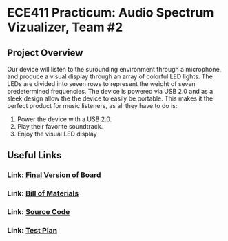# ECE411 Practicum: Audio Spectrum Vizualizer, Team #2
## Project Overview
Our device will listen to the surounding environment through a microphone, and 
produce a visual display through an array of colorful LED lights. The LEDs are divided
into seven rows to represent the weight of seven predetermined frequencies. 
The device is powered via USB 2.0 and as a sleek design allow the the device to easily 
be portable. This makes it the perfect product for music listeners, as all they have 
to do is:
1. Power the device with a USB 2.0.
2. Play their favorite soundtrack.
3. Enjoy the visual LED display

## Useful Links
### Link: [Final Version of Board](https://github.com/ian7aylor/ECE411Practicum/tree/master/PCB%20Design%20%26%20Layout/VER1.3)
### Link: [Bill of Materials](https://github.com/ian7aylor/ECE411Practicum/blob/master/BOM/BOM.xlsx)
### Link: [Source Code](https://github.com/ian7aylor/ECE411Practicum/tree/master/Source/PrototypeCode_NeoPixels)
### Link: [Test Plan](https://github.com/ian7aylor/ECE411Practicum/blob/master/Testing/Homework%207%20-%20Test%20Plan.pdf)
